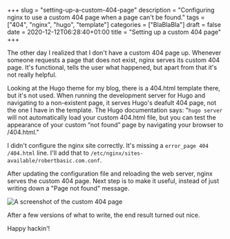 +++
slug = "setting-up-a-custom-404-page"
description = "Configuring nginx to use a custom 404 page when a page can't be found."
tags = ["404", "nginx", "hugo", "template"]
categories = ["BlaBlaBla"]
draft = false
date = 2020-12-12T06:28:40+01:00
title = "Setting up a custom 404 page"
+++

The other day I realized that I don't have a custom 404 page up. Whenever someone requests a page that does not exist, nginx serves its custom 404 page. It's functional, tells the user what happened, but apart from that it's not really helpful.

Looking at the Hugo theme for my blog, there is a 404.html template there, but it's not used. When running the development server for Hugo and navigating to a non-existent page, it serves Hugo's deafult 404 page, not the one I have in the template. The Hugo documentation says: "`hugo server` will not automatically load your custom 404.html file, but you can test the appearance of your custom “not found” page by navigating your browser to /404.html."

I didn't configure the nginx site correctly. It's missing a `error_page 404 /404.html` line. I'll add that to `/etc/nginx/sites-available/robertbasic.com.conf`.

After updating the configuration file and reloading the web server, nginx serves the custom 404 page. Next step is to make it useful, instead of just writing down a "Page not found" message.

<img src="/img/posts/404.png" alt="A screenshot of the custom 404 page">

After a few versions of what to write, the end result turned out nice.

Happy hackin'!
